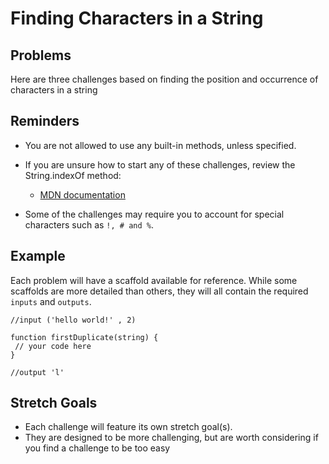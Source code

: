 # Finding Characters in a String

##  Problems
Here are three challenges based on finding the position and occurrence of characters in a string 

## Reminders 

 - You are not allowed to use any built-in methods, unless specified.
 
 - If you are unsure how to start any of these challenges, review the String.indexOf method:
	 - [MDN documentation](https://developer.mozilla.org/en-US/docs/Web/JavaScript/Reference/Global_Objects/String/indexOf)
- Some of the challenges may require you to account for special characters such as `!, # and %`.

## Example

Each problem will have a scaffold available for reference. While some scaffolds are more detailed than others, they will all contain the required  `inputs` and `outputs`.

    //input ('hello world!' , 2)
     
    function firstDuplicate(string) { 
     // your code here
    } 
    
    //output 'l'

## Stretch Goals

 -  Each challenge will feature its own stretch goal(s).
 - They are designed to be more challenging, but are worth considering if you find a challenge to be too easy

